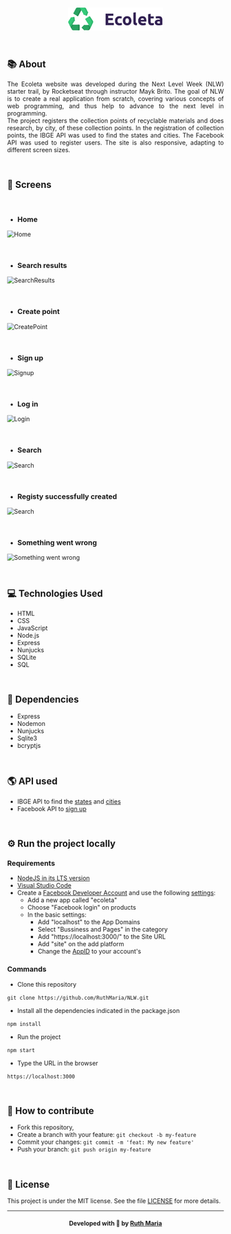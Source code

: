 
<p align="center">
  <img  src="./public/assets/logo.svg"  width="220px">
</p>

<br>

## :books: About
<p align="justify">The Ecoleta website was developed during the Next Level Week (NLW) starter trail, by Rocketseat through instructor Mayk Brito. The goal of NLW is to create a real application from scratch, covering various concepts of web programming, and thus help to advance to the next level in programming. <br>
The project registers the collection points of recyclable materials and does research, by city, of these collection points. In the registration of collection points, the IBGE API was used to find the states and cities. The Facebook API was used to register users. The site is also responsive, adapting to different screen sizes.</p>

<br>

## :iphone: Screens
<br>

* ### Home 
![Home](https://github.com/RuthMaria/NLW/blob/master/public/screens/home.png) 

<br>

* ### Search results
![SearchResults](https://github.com/RuthMaria/NLW/blob/master/public/screens/searchResults.png) 

<br>

* ### Create point
![CreatePoint](https://github.com/RuthMaria/NLW/blob/master/public/screens/createPoint.png) 

<br>

* ### Sign up
![Signup](https://github.com/RuthMaria/NLW/blob/master/public/screens/signup.png) 

<br>

* ### Log in
![Login](https://github.com/RuthMaria/NLW/blob/master/public/screens/login.png) 

<br>

* ### Search
![Search](https://github.com/RuthMaria/NLW/blob/master/public/screens/search.png) 

<br>

* ### Registy successfully created
![Search](https://github.com/RuthMaria/NLW/blob/master/public/screens/registryCreated.png) 

<br>

* ### Something went wrong
![Something went wrong](https://github.com/RuthMaria/NLW/blob/master/public/screens/somethingWrong.png) 

<br>

## :computer: Technologies Used
 * HTML
 * CSS
 * JavaScript
 * Node.js
 * Express
 * Nunjucks
 * SQLite
 * SQL
 
<br>

## :beginner: Dependencies
* Express
* Nodemon
* Nunjucks
* Sqlite3
* bcryptjs

<br>

 ## :earth_americas: API used
 * IBGE API to find the [states](https://servicodados.ibge.gov.br/api/docs/localidades?versao=1#api-UFs-estadosGet)
 and [cities](https://servicodados.ibge.gov.br/api/docs/localidades?versao=1#api-Municipios-estadosUFMunicipiosGet)
  * Facebook API to [sign up](https://developers.facebook.com/docs/facebook-login/web)


<br>

## :gear: Run the project locally

### Requirements
- [NodeJS in its LTS version](https://nodejs.org/en/download/)
- [Visual Studio Code](https://code.visualstudio.com/download)
- Create a [Facebook Developer Account](https://www.facebook.com/login.php?next=https%3A%2F%2Fdevelopers.facebook.com%2Fapps%2F) and use the following [settings](https://canaltech.com.br/software/aprenda-a-adicionar-o-login-com-facebook-no-seu-site-usando-javascript-ou-php/):
   - Add a new app called "ecoleta"
   - Choose "Facebook login" on products
   - In the basic settings:
      - Add "localhost" to the App Domains
      - Select "Bussiness and Pages" in the category
      - Add "https://localhost:3000/" to the Site URL
      - Add "site" on the add platform
      - Change the [AppID](https://github.com/RuthMaria/NLW/blob/master/public/scripts/create-account.js#L3) to your account's

### Commands

- Clone this repository

```
git clone https://github.com/RuthMaria/NLW.git
```

- Install all the dependencies indicated in the package.json

```
npm install 
```

- Run the project

```
npm start
```

- Type the URL in the browser

```
https://localhost:3000
```

<br>

## :thinking: How to contribute

- Fork this repository,
- Create a branch with your feature: `git checkout -b my-feature`
- Commit your changes: `git commit -m 'feat: My new feature'`
- Push your branch: `git push origin my-feature`

<br>

## :memo: License

This project is under the MIT license. See the  file [LICENSE](LICENSE) for more details.

---

<h4 align="center">
    Developed with 💜 by <a href="https://www.linkedin.com/in/ruth-maria-9b256071/" target="_blank">Ruth Maria</a>
</h4>
